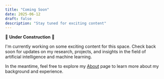 ```yaml
---
title: "Coming Soon"
date: 2025-06-12
draft: false
description: "Stay tuned for exciting content"
---
```


🚧 **Under Construction** 🚧

I'm currently working on some exciting content for this space. Check back soon for updates on my research, projects, and insights in the field of artificial intelligence and machine learning.

In the meantime, feel free to explore my [About](/about/) page to learn more about my background and experience.